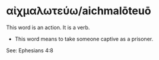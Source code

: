 # αἰχμαλωτεύω/aichmalōteuō 
This word is an action. It is a verb.

* This word means to take someone captive as a prisoner. 

See: Ephesians 4:8
